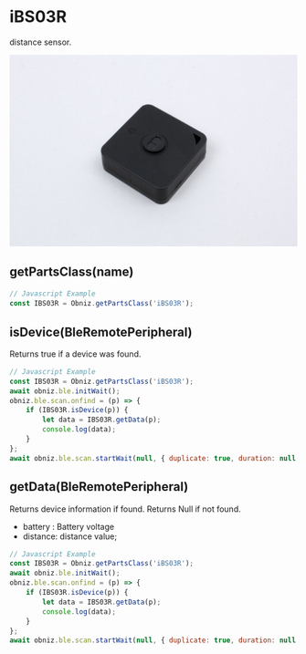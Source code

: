 # iBS03R
distance sensor.


![](image.jpg)


## getPartsClass(name)

```javascript
// Javascript Example
const IBS03R = Obniz.getPartsClass('iBS03R');
```

## isDevice(BleRemotePeripheral)

Returns true if a device was found.

```javascript
// Javascript Example
const IBS03R = Obniz.getPartsClass('iBS03R');
await obniz.ble.initWait();
obniz.ble.scan.onfind = (p) => {
    if (IBS03R.isDevice(p)) {
        let data = IBS03R.getData(p);
        console.log(data);
    }
};
await obniz.ble.scan.startWait(null, { duplicate: true, duration: null });
```

## getData(BleRemotePeripheral)

Returns device information if found. Returns Null if not found.

- battery : Battery voltage 
- distance: distance value;

```javascript
// Javascript Example
const IBS03R = Obniz.getPartsClass('iBS03R');
await obniz.ble.initWait();
obniz.ble.scan.onfind = (p) => {
    if (IBS03R.isDevice(p)) {
        let data = IBS03R.getData(p);
        console.log(data);
    }
};
await obniz.ble.scan.startWait(null, { duplicate: true, duration: null });
```

